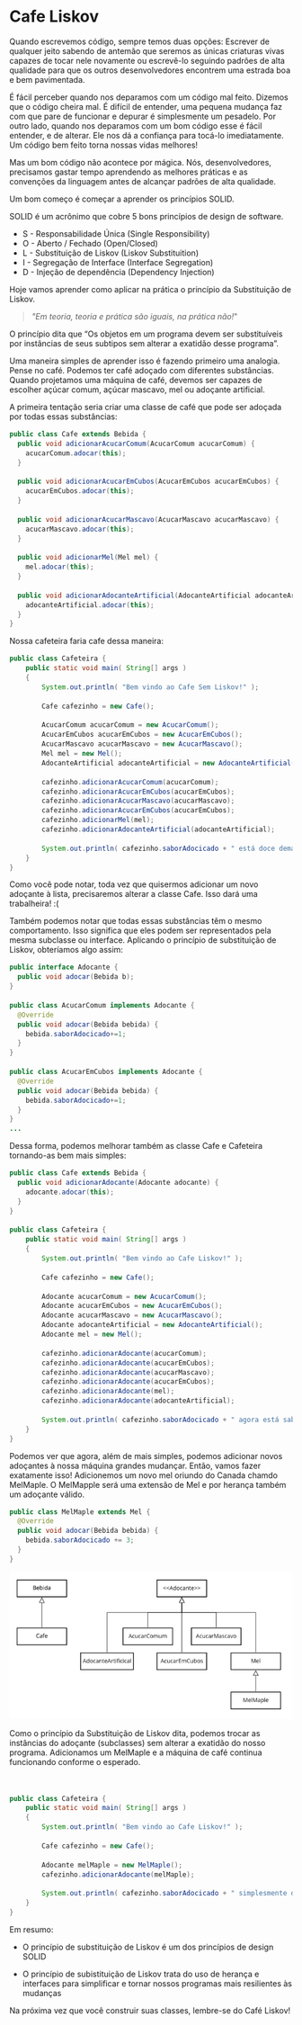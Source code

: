 # Cafe Liskov

Quando escrevemos código, sempre temos duas opções: Escrever de qualquer jeito sabendo de antemão que seremos as únicas criaturas vivas capazes de tocar nele novamente ou escrevê-lo seguindo padrões de alta qualidade para que os outros desenvolvedores encontrem uma estrada boa e bem pavimentada.

É fácil perceber quando nos deparamos com um código mal feito. Dizemos que o código cheira mal. É difícil de entender, uma pequena mudança faz com que pare de funcionar e depurar é simplesmente um pesadelo. Por outro lado, quando nos deparamos com um bom código esse é fácil entender, e de alterar. Ele nos dá a confiança para tocá-lo imediatamente. Um código bem feito torna nossas vidas melhores!

Mas um bom código não acontece por mágica. Nós, desenvolvedores, precisamos gastar tempo aprendendo as melhores práticas e as convenções da linguagem antes de alcançar padrões de alta qualidade.

Um bom começo é começar a aprender os princípios SOLID.

SOLID é um acrônimo que cobre 5 bons princípios de design de software.

- S - Responsabilidade Única (Single Responsibility)
- O - Aberto / Fechado (Open/Closed)
- L - Substituição de Liskov (Liskov Substituition)
- I - Segregação de Interface (Interface Segregation)
- D - Injeção de dependência (Dependency Injection)

Hoje vamos aprender como aplicar na prática o princípio da Substituição de Liskov.

> _"Em teoria, teoria e prática são iguais, na prática não!_"

O princípio dita que “Os objetos em um programa devem ser substituíveis por instâncias de seus subtipos sem alterar a exatidão desse programa”.

Uma maneira simples de aprender isso é fazendo primeiro uma analogia. Pense no café. Podemos ter café adoçado com diferentes substâncias. Quando projetamos uma máquina de café, devemos ser capazes de escolher açúcar comum, açúcar mascavo, mel ou adoçante artificial.

A primeira tentação seria criar uma classe de café que pode ser adoçada por todas essas substâncias:

```java
public class Cafe extends Bebida {
  public void adicionarAcucarComum(AcucarComum acucarComum) {
    acucarComum.adocar(this);
  }

  public void adicionarAcucarEmCubos(AcucarEmCubos acucarEmCubos) {
    acucarEmCubos.adocar(this);
  }

  public void adicionarAcucarMascavo(AcucarMascavo acucarMascavo) {
    acucarMascavo.adocar(this);
  }

  public void adicionarMel(Mel mel) {
    mel.adocar(this);
  }

  public void adicionarAdocanteArtificial(AdocanteArtificial adocanteArtificial) {
    adocanteArtificial.adocar(this);
  }
}
```

Nossa cafeteira faria cafe dessa maneira:

```java
public class Cafeteira {
    public static void main( String[] args )
    {
        System.out.println( "Bem vindo ao Cafe Sem Liskov!" );

        Cafe cafezinho = new Cafe();

        AcucarComum acucarComum = new AcucarComum();
        AcucarEmCubos acucarEmCubos = new AcucarEmCubos();
        AcucarMascavo acucarMascavo = new AcucarMascavo();
        Mel mel = new Mel();
        AdocanteArtificial adocanteArtificial = new AdocanteArtificial();

        cafezinho.adicionarAcucarComum(acucarComum);
        cafezinho.adicionarAcucarEmCubos(acucarEmCubos);
        cafezinho.adicionarAcucarMascavo(acucarMascavo);
        cafezinho.adicionarAcucarEmCubos(acucarEmCubos);
        cafezinho.adicionarMel(mel);
        cafezinho.adicionarAdocanteArtificial(adocanteArtificial);

        System.out.println( cafezinho.saborAdocicado + " está doce demais!" );
    }
}
```

Como você pode notar, toda vez que quisermos adicionar um novo adoçante à lista, precisaremos alterar a classe Cafe. Isso dará uma trabalheira! :(

Também podemos notar que todas essas substâncias têm o mesmo comportamento. Isso significa que eles podem ser representados pela mesma subclasse ou interface. Aplicando o princípio de substituição de Liskov, obteríamos algo assim:

```java
public interface Adocante {
  public void adocar(Bebida b);
}

public class AcucarComum implements Adocante {
  @Override
  public void adocar(Bebida bebida) {
    bebida.saborAdocicado+=1;
  }
}

public class AcucarEmCubos implements Adocante {
  @Override
  public void adocar(Bebida bebida) {
    bebida.saborAdocicado+=1;
  }
}
...
```

Dessa forma, podemos melhorar também as classe Cafe e Cafeteira tornando-as bem mais simples:

```java
public class Cafe extends Bebida {
  public void adicionarAdocante(Adocante adocante) {
    adocante.adocar(this);
  }
}

public class Cafeteira {
    public static void main( String[] args )
    {
        System.out.println( "Bem vindo ao Cafe Liskov!" );

        Cafe cafezinho = new Cafe();

        Adocante acucarComum = new AcucarComum();
        Adocante acucarEmCubos = new AcucarEmCubos();
        Adocante acucarMascavo = new AcucarMascavo();
        Adocante adocanteArtificial = new AdocanteArtificial();
        Adocante mel = new Mel();

        cafezinho.adicionarAdocante(acucarComum);
        cafezinho.adicionarAdocante(acucarEmCubos);
        cafezinho.adicionarAdocante(acucarMascavo);
        cafezinho.adicionarAdocante(acucarEmCubos);
        cafezinho.adicionarAdocante(mel);
        cafezinho.adicionarAdocante(adocanteArtificial);

        System.out.println( cafezinho.saborAdocicado + " agora está saboroso!" );
    }
}
```

Podemos ver que agora, além de mais simples, podemos adicionar novos adoçantes à nossa máquina grandes mudançar. Então, vamos fazer exatamente isso! Adicionemos um novo mel oriundo do Canada chamdo MelMaple. O MelMapple será uma extensão de Mel e por herança também um adoçante válido.

```java
public class MelMaple extends Mel {
  @Override
  public void adocar(Bebida bebida) {
    bebida.saborAdocicado += 3;
  }
}
```

![Diagrama de Classes](./images/liskov-cafe-classes.png)

Como o princípio da Substituição de Liskov dita, podemos trocar as instâncias do adoçante (subclasses) sem alterar a exatidão do nosso programa. Adicionamos um MelMaple e a máquina de café continua funcionando conforme o esperado.

```java


public class Cafeteira {
    public static void main( String[] args )
    {
        System.out.println( "Bem vindo ao Cafe Liskov!" );

        Cafe cafezinho = new Cafe();

        Adocante melMaple = new MelMaple();
        cafezinho.adicionarAdocante(melMaple);

        System.out.println( cafezinho.saborAdocicado + " simplesmente delicioso!" );
    }
}
```
Em resumo:

- O princípio de substituição de Liskov é um dos princípios de design SOLID

- O princípio de subistituição de Liskov trata do uso de herança e interfaces para simplificar e tornar nossos programas mais resilientes às mudanças

Na próxima vez que você construir suas classes, lembre-se do Café Liskov!

